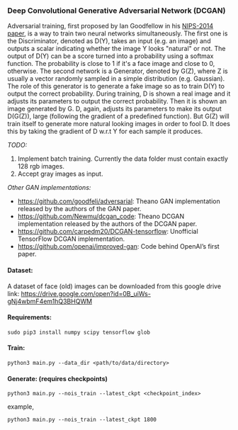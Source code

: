 ### Deep Convolutional Generative Adversarial Network (DCGAN)

Adversarial training, first proposed by Ian Goodfellow in his [NIPS-2014 paper](https://arxiv.org/abs/1406.2661), is a way to train two neural networks simultaneously. The first one is the Discriminator, denoted as D(Y), takes an input (e.g. an image) and outputs a scalar indicating whether the image Y looks "natural" or not. The output of D(Y) can be a score turned into a probability using a softmax function. The probability is close to 1 if it's a face image and close to 0, otherwise. The second network is a Generator, denoted by G(Z), where Z is usually a vector randomly sampled in a simple distribution (e.g. Gaussian). The role of this generator is to generate a fake image so as to train D(Y) to output the correct probability. During training, D is shown a real image and it adjusts its parameters to output the correct probability. Then it is shown an image generated by G. D, again, adjusts its parameters to make its output D(G(Z)), large (following the gradient of a predefined function). But G(Z) will train itself to generate more natural looking images in order to fool D. It does this by taking the gradient of D w.r.t Y for each sample it produces.

*TODO:*
1. Implement batch training. Currently the data folder must contain exactly 128 rgb images.
2. Accept gray images as input.

*Other GAN implementations:*

- https://github.com/goodfeli/adversarial: Theano GAN implementation released by the authors of the GAN paper.
- https://github.com/Newmu/dcgan_code: Theano DCGAN implementation released by the authors of the DCGAN paper.
- https://github.com/carpedm20/DCGAN-tensorflow: Unofficial TensorFlow DCGAN implementation.
- https://github.com/openai/improved-gan: Code behind OpenAI’s first paper.

#### Dataset:

A dataset of face (old) images can be downloaded from this google drive link: https://drive.google.com/open?id=0B_uiWs-gNj4wbmF4em1hQ3BHQWM

#### Requirements:

```
sudo pip3 install numpy scipy tensorflow glob
```

#### Train:

```
python3 main.py --data_dir <path/to/data/directory>
```

#### Generate: (requires checkpoints)

```
python3 main.py --nois_train --latest_ckpt <checkpoint_index>
```

example,

```
python3 main.py --nois_train --latest_ckpt 1800
```
